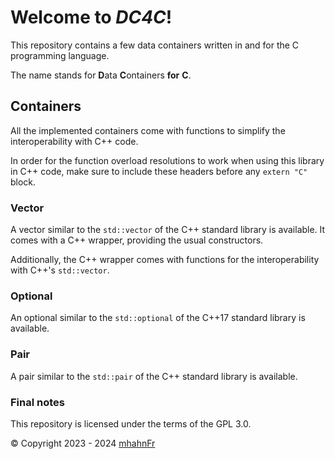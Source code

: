 # Welcome to _DC4C_!
This repository contains a few data containers written in and for the C programming language.

The name stands for **D**ata **C**ontainers **for** **C**.

## Containers
All the implemented containers come with functions to simplify the interoperability with C++ code.

In order for the function overload resolutions to work when using this library in C++ code,
make sure to include these headers before any `extern "C"` block.

### Vector
A vector similar to the `std::vector` of the C++ standard library is available. It comes with a
C++ wrapper, providing the usual constructors.

Additionally, the C++ wrapper comes with functions for the interoperability with C++'s `std::vector`.

### Optional
An optional similar to the `std::optional` of the C++17 standard library is available.

### Pair
A pair similar to the `std::pair` of the C++ standard library is available.

### Final notes
This repository is licensed under the terms of the GPL 3.0.

© Copyright 2023 - 2024 [mhahnFr][1]

[1]: https://github.com/mhahnFr
